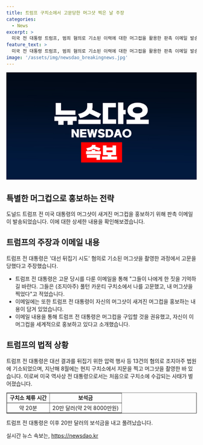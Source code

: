 ```yaml
---
title: 트럼프 구치소에서 고문당한 머그샷 찍은 날 주장
categories:
  - News
excerpt: >
  미국 전 대통령 트럼프, 범죄 혐의로 기소된 이력에 대한 머그컵을 활용한 판촉 이메일 발송. 머그컵에 새겨진 머그샷 사진과 관련해 고문을 당했다는 주장과 함께 선거자금 모금을 위해 발송된 내용이 논란. 혐의에 대한 기소와 법정 출석, 20만 달러의 보석금 납부로 인한 관심.
feature_text: >
  미국 전 대통령 트럼프, 범죄 혐의로 기소된 이력에 대한 머그컵을 활용한 판촉 이메일 발송. 머그컵에 새겨진 머그샷 사진과 관련해 고문을 당했다는 주장과 함께 선거자금 모금을 위해 발송된 내용이 논란. 혐의에 대한 기소와 법정 출석, 20만 달러의 보석금 납부로 인한 관심.
image: '/assets/img/newsdao_breakingnews.jpg'
---
```


<p><img src="/assets/img/newsdao_breakingnews.jpg" alt="pcversion 속보" /></p>

<h2 data-ke-size="size26">특별한 머그컵으로 홍보하는 전략</h2>

<p data-ke-size="size16">도널드 트럼프 전 미국 대통령의 머그샷이 새겨진 머그컵을 홍보하기 위해 판촉 이메일이 발송되었습니다. 이에 대한 상세한 내용을 확인해보겠습니다.</p>

<h2 data-ke-size="size26">트럼프의 주장과 이메일 내용</h2>

<p>트럼프 전 대통령은 '대선 뒤집기 시도' 혐의로 기소된 머그샷을 촬영한 과정에서 고문을 당했다고 주장했습니다. </p>

<ul>
    <li>트럼프 전 대통령은 고문 당시를 다룬 이메일을 통해 "그들이 나에게 한 짓을 기억하길 바란다. 그들은 (조지아주) 풀턴 카운티 구치소에서 나를 고문했고, 내 머그샷을 찍었다"고 적었습니다.</li>
    <li>이메일에는 또한 트럼프 전 대통령이 자신의 머그샷이 새겨진 머그컵을 홍보하는 내용이 담겨 있었습니다.</li>
    <li>이메일 내용을 통해 트럼프 전 대통령은 머그컵을 구입할 것을 권유했고, 자신이 이 머그컵을 세계적으로 홍보하고 있다고 소개했습니다.</li>
</ul>

<h2 data-ke-size="size26">트럼프의 법적 상황</h2>

<p>트럼프 전 대통령은 대선 결과를 뒤집기 위한 압력 행사 등 13건의 혐의로 조지아주 법원에 기소되었으며, 지난해 8월에는 현지 구치소에서 지문을 찍고 머그샷을 촬영한 바 있습니다. 이로써 미국 역사상 전 대통령으로서는 처음으로 구치소에 수감되는 사태가 벌어졌습니다.</p>

<table style="width: 100%;" border="1">
    <tbody>
        <tr>
            <td style="text-align: center; height: 17px;"><b>구치소 체류 시간</b></td>
            <td style="text-align: center; height: 17px;"><b>보석금</b></td>
        </tr>
        <tr>
            <td style="text-align: center; height: 17px;">약 20분</td>
            <td style="text-align: center; height: 17px;">20만 달러(약 2억 8000만원)</td>
        </tr>
    </tbody>
</table>

<p data-ke-size="size16">트럼프 전 대통령은 이후 20만 달러의 보석금을 내고 풀려났습니다.</p>
실시간 뉴스 속보는, <a href="https://newsdao.kr" rel="dofollow">https://newsdao.kr</a>



